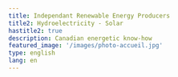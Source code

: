```yaml
---
title: Independant Renewable Energy Producers
title2: Hydroelectricity - Solar
hastitle2: true
description: Canadian energetic know-how
featured_image: '/images/photo-accueil.jpg'
type: english
lang: en
---
```


